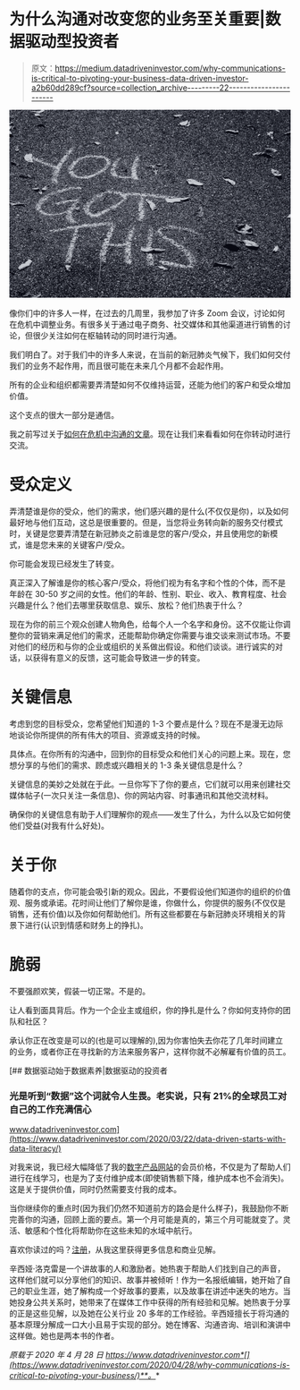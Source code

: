 # 为什么沟通对改变您的业务至关重要|数据驱动型投资者

> 原文：<https://medium.datadriveninvestor.com/why-communications-is-critical-to-pivoting-your-business-data-driven-investor-a2b60dd289cf?source=collection_archive---------22----------------------->

![](img/90180e2bef56bafafc60395a8fbc0acb.png)

像你们中的许多人一样，在过去的几周里，我参加了许多 Zoom 会议，讨论如何在危机中调整业务。有很多关于通过电子商务、社交媒体和其他渠道进行销售的讨论，但很少关注如何在枢轴转动的同时进行沟通。

我们明白了。对于我们中的许多人来说，在当前的新冠肺炎气候下，我们如何交付我们的业务不起作用，而且很可能在未来几个月都不会起作用。

所有的企业和组织都需要弄清楚如何不仅维持运营，还能为他们的客户和受众增加价值。

这个支点的很大一部分是通信。

我之前写过关于[如何在危机中沟通的文章](https://howtocommunications.com/5-steps-to-communicating-in-a-crisis/)。现在让我们来看看如何在你转动时进行交流。

# 受众定义

弄清楚谁是你的受众，他们的需求，他们感兴趣的是什么(不仅仅是你)，以及如何最好地与他们互动，这总是很重要的。但是，当您将业务转向新的服务交付模式时，关键是您要弄清楚在新冠肺炎之前谁是您的客户/受众，并且使用您的新模式，谁是您未来的关键客户/受众。

你可能会发现已经发生了转变。

真正深入了解谁是你的核心客户/受众，将他们视为有名字和个性的个体，而不是年龄在 30-50 岁之间的女性。他们的年龄、性别、职业、收入、教育程度、社会兴趣是什么？他们去哪里获取信息、娱乐、放松？他们热衷于什么？

现在为你的前三个观众创建人物角色，给每个人一个名字和身份。这不仅能让你调整你的营销来满足他们的需求，还能帮助你确定你需要与谁交谈来测试市场。不要对他们的经历和与你的企业或组织的关系做出假设。和他们谈谈。进行诚实的对话，以获得有意义的反馈，这可能会导致进一步的转变。

# 关键信息

考虑到您的目标受众，您希望他们知道的 1-3 个要点是什么？现在不是漫无边际地谈论你所提供的所有伟大的项目、资源或支持的时候。

具体点。在你所有的沟通中，回到你的目标受众和他们关心的问题上来。现在，您想分享的与他们的需求、顾虑或兴趣相关的 1-3 条关键信息是什么？

关键信息的美妙之处就在于此。一旦你写下了你的要点，它们就可以用来创建社交媒体帖子(一次只关注一条信息)、你的网站内容、时事通讯和其他交流材料。

确保你的关键信息有助于人们理解你的观点——发生了什么，为什么以及它如何使他们受益(对我有什么好处)。

# 关于你

随着你的支点，你可能会吸引新的观众。因此，不要假设他们知道你的组织的价值观、服务或承诺。花时间让他们了解你是谁，你做什么，你提供的服务(不仅仅是销售，还有价值)以及你如何帮助他们。所有这些都要在与新冠肺炎环境相关的背景下进行(认识到情感和财务上的挣扎)。

# 脆弱

不要强颜欢笑，假装一切正常。不是的。

让人看到面具背后。作为一个企业主或组织，你的挣扎是什么？你如何支持你的团队和社区？

承认你正在改变是可以的(也是可以理解的),因为你害怕失去你花了几年时间建立的业务，或者你正在寻找新的方法来服务客户，这样你就不必解雇有价值的员工。

[](https://www.datadriveninvestor.com/2020/03/22/data-driven-starts-with-data-literacy/) [## 数据驱动始于数据素养|数据驱动的投资者

### 光是听到“数据”这个词就令人生畏。老实说，只有 21%的全球员工对自己的工作充满信心

www.datadriveninvestor.com](https://www.datadriveninvestor.com/2020/03/22/data-driven-starts-with-data-literacy/) 

对我来说，我已经大幅降低了我的[数字产品网站](http://www.howtocommunications.com/)的会员价格，不仅是为了帮助人们进行在线学习，也是为了支付维护成本(即使销售额下降，维护成本也不会消失)。这是关于提供价值，同时仍然需要支付我的成本。

当你继续你的重点时(因为我们仍然不知道前方的路会是什么样子)，我鼓励你不断完善你的沟通，回顾上面的要点。第一个月可能是真的，第三个月可能就变了。灵活、敏感和个性化将帮助你在这些未知的水域中航行。

喜欢你读过的吗？[注册](https://howtocommunications.us12.list-manage.com/subscribe/post?u=8aa255cf5d4d731f5831d6f30&id=336d5dc0dd)，从我这里获得更多信息和商业见解。

辛西娅·洛克雷是一个讲故事的人和激励者。她热衷于帮助人们找到自己的声音，这样他们就可以分享他们的知识、故事并被倾听！作为一名报纸编辑，她开始了自己的职业生涯，她了解构成一个好故事的要素，以及故事在讲述中迷失的地方。当她投身公共关系时，她带来了在媒体工作中获得的所有经验和见解。她热衷于分享的正是这些见解，以及她在公关行业 20 多年的工作经验。辛西娅擅长于将沟通的基本原理分解成一口大小且易于实现的部分。她在博客、沟通咨询、培训和演讲中这样做。她也是两本书的作者。

*原载于 2020 年 4 月 28 日 https://www.datadriveninvestor.com*[](https://www.datadriveninvestor.com/2020/04/28/why-communications-is-critical-to-pivoting-your-business/)**。**